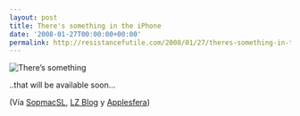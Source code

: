 ```yaml
---
layout: post
title: There's something in the iPhone
date: '2008-01-27T00:00:00+00:00'
permalink: http://resistancefutile.com/2008/01/27/theres-something-in-the-iphone/
---
```

<img src='http://resistancefutile.com/wp-content/theres.JPG' alt='There’s something' class="centro_borde" />

..that will be available soon...

(Vía <a href="http://sopmacsl.com/semana-del-21-27-enero-theres-something-in-the-iphone-2/">SopmacSL</a>, <a href="http://lordzoltan.gafapasta.com/?p=445">LZ Blog</a> y <a href="http://www.applesfera.com/2008/01/27-imagen-de-la-semana-theres-something-in-the-iphone">Applesfera</a>)
